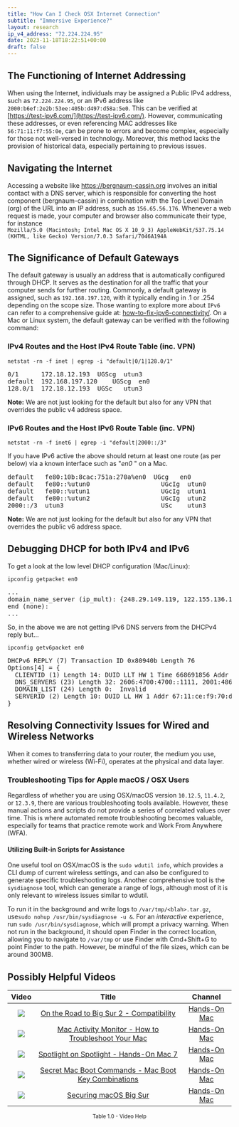 ```yaml
---
title: "How Can I Check OSX Internet Connection"
subtitle: "Immersive Experience?"
layout: research
ip_v4_address: "72.224.224.95"
date: 2023-11-18T18:22:51+00:00
draft: false
---
```


## The Functioning of Internet Addressing

When using the Internet, individuals may be assigned a Public IPv4 address, such as ```72.224.224.95```, or an IPv6 address like ```2000:b6ef:2e2b:53ee:405b:d497:d58a:5e0```. This can be verified at [https://test-ipv6.com/](https://test-ipv6.com/). However, communicating these addresses, or even referencing MAC addresses like ```56:71:11:f7:55:0e```, can be prone to errors and become complex, especially for those not well-versed in technology. Moreover, this method lacks the provision of historical data, especially pertaining to previous issues.
## Navigating the Internet
Accessing a website like https://bergnaum-cassin.org involves an initial contact with a DNS server, which is responsible for converting the host component (bergnaum-cassin) in combination with the Top Level Domain (org) of the URL into an IP address, such as ```156.65.56.176```. Whenever a web request is made, your computer and browser also communicate their type, for instance <br>```Mozilla/5.0 (Macintosh; Intel Mac OS X 10_9_3) AppleWebKit/537.75.14 (KHTML, like Gecko) Version/7.0.3 Safari/7046A194A```
## The Significance of Default Gateways
The default gateway is usually an address that is automatically configured through DHCP. It serves as the destination for all the traffic that your computer sends for further routing. Commonly, a default gateway is assigned, such as ```192.168.197.120```, with it typically ending in .1 or .254 depending on the scope size. Those wanting to explore more about ```IPv6``` can refer to a comprehensive guide at: [how-to-fix-ipv6-connectivity/](/blog/how-to-fix-ipv6-connectivity/). On a Mac or Linux system, the default gateway can be verified with the following command:<br>
### IPv4 Routes and the Host IPv4 Route Table (inc. VPN)
```netstat -rn -f inet | egrep -i "default|0/1|128.0/1"```

<pre>
0/1      172.18.12.193  UGScg  utun3
default  192.168.197.120    UGScg  en0
128.0/1  172.18.12.193  UGSc   utun3</pre>

**Note:** We are not just looking for the default but also for any VPN that overrides the public v4 address space.

### IPv6 Routes and the Host IPv6 Route Table (inc. VPN)
```netstat -rn -f inet6 | egrep -i "default|2000::/3"```

If you have IPv6 active the above should return at least one route (as per below) via a known interface such as "_en0_ " on a Mac. 

<pre>
default   fe80:10b:8cac:751a:270a%en0  UGcg   en0
default   fe80::%utun0                   UGcIg  utun0
default   fe80::%utun1                   UGcIg  utun1
default   fe80::%utun2                   UGcIg  utun2
2000::/3  utun3                          USc    utun3</pre>

**Note:** We are not just looking for the default but also for any VPN that overrides the public v6 address space.
<br>

## Debugging DHCP for both IPv4 and IPv6

To get a look at the low level DHCP configuration (Mac/Linux): 

```ipconfig getpacket en0```

<pre>
...
domain_name_server (ip_mult): {248.29.149.119, 122.155.136.179}
end (none):
...</pre>

So, in the above we are not getting IPv6 DNS servers from the DHCPv4 reply but...

```ipconfig getv6packet en0```

<pre>
DHCPv6 REPLY (7) Transaction ID 0x80940b Length 76
Options[4] = {
  CLIENTID (1) Length 14: DUID LLT HW 1 Time 668691856 Addr 56:71:11:f7:55:0e
  DNS_SERVERS (23) Length 32: 2606:4700:4700::1111, 2001:4860:4860::8844
  DOMAIN_LIST (24) Length 0:  Invalid
  SERVERID (2) Length 10: DUID LL HW 1 Addr 67:11:ce:f9:70:d6
}</pre>




## Resolving Connectivity Issues for Wired and Wireless Networks
When it comes to transferring data to your router, the medium you use, whether wired or wireless (Wi-Fi), operates at the physical and data layer.
### Troubleshooting Tips for Apple macOS / OSX Users
Regardless of whether you are using OSX/macOS version ```10.12.5```, ```11.4.2```, or ```12.3.9```, there are various troubleshooting tools available. However, these manual actions and scripts do not provide a series of correlated values over time. This is where automated remote troubleshooting becomes valuable, especially for teams that practice remote work and Work From Anywhere (WFA).
#### Utilizing Built-in Scripts for Assistance
One useful tool on OSX/macOS is the ```sudo wdutil info```, which provides a CLI dump of current wireless settings, and can also be configured to generate specific troubleshooting logs. Another comprehensive tool is the ```sysdiagnose``` tool, which can generate a range of logs, although most of it is only relevant to wireless issues similar to wdutil.

To run it in the background and write logs to ```/var/tmp/<blah>.tar.gz```, use```sudo nohup /usr/bin/sysdiagnose -u &```. For an *interactive* experience, run ```sudo /usr/bin/sysdiagnose```, which will prompt a privacy warning. When not run in the background, it should open Finder in the correct location, allowing you to navigate to ```/var/tmp``` or use Finder with Cmd+Shift+G to point Finder to the path. However, be mindful of the file sizes, which can be around 300MB.
## Possibly Helpful Videos

<link href="/plugins/lity/css/lity.min.css" rel="stylesheet">
<script src="/plugins/lity/js/lity.min.js"></script>
<div class="table1-start"></div>

|Video | Title | Channel |
| :---: | :---: | :---: |
|<a href="https://www.youtube.com/watch?v=HEbK-Tignuc" data-lity><img src="https://i.ytimg.com/vi/HEbK-Tignuc/default.jpg" class="img-fluid"></a>|<a href="https://www.youtube.com/watch?v=HEbK-Tignuc" data-lity>On the Road to Big Sur 2 - Compatibility</a>|<a target="_blank" href="https://www.youtube.com/channel/UCg43DP8MdHVcl4rFK_delBg" >Hands-On Mac</a>|
|<a href="https://www.youtube.com/watch?v=TWzWd_DiaJ0" data-lity><img src="https://i.ytimg.com/vi/TWzWd_DiaJ0/default.jpg" class="img-fluid"></a>|<a href="https://www.youtube.com/watch?v=TWzWd_DiaJ0" data-lity>Mac Activity Monitor - How to Troubleshoot Your Mac</a>|<a target="_blank" href="https://www.youtube.com/channel/UCg43DP8MdHVcl4rFK_delBg" >Hands-On Mac</a>|
|<a href="https://www.youtube.com/watch?v=RslZ4W1EPqk" data-lity><img src="https://i.ytimg.com/vi/RslZ4W1EPqk/default.jpg" class="img-fluid"></a>|<a href="https://www.youtube.com/watch?v=RslZ4W1EPqk" data-lity>Spotlight on Spotlight - Hands-On Mac 7</a>|<a target="_blank" href="https://www.youtube.com/channel/UCg43DP8MdHVcl4rFK_delBg" >Hands-On Mac</a>|
|<a href="https://www.youtube.com/watch?v=VwNYWAxHCgM" data-lity><img src="https://i.ytimg.com/vi/VwNYWAxHCgM/default.jpg" class="img-fluid"></a>|<a href="https://www.youtube.com/watch?v=VwNYWAxHCgM" data-lity>Secret Mac Boot Commands - Mac Boot Key Combinations</a>|<a target="_blank" href="https://www.youtube.com/channel/UCg43DP8MdHVcl4rFK_delBg" >Hands-On Mac</a>|
|<a href="https://www.youtube.com/watch?v=7KdhJimuhNw" data-lity><img src="https://i.ytimg.com/vi/7KdhJimuhNw/default.jpg" class="img-fluid"></a>|<a href="https://www.youtube.com/watch?v=7KdhJimuhNw" data-lity>Securing macOS Big Sur</a>|<a target="_blank" href="https://www.youtube.com/channel/UCg43DP8MdHVcl4rFK_delBg" >Hands-On Mac</a>|

<center><small>Table 1.0 - Video Help</small></center>
 <br>
<div class="table1-end"></div>
<script type="text/javascript">
(function() {
    $('div.table1-start').nextUntil('div.table1-end', 'table').addClass('table thead-dark table-striped table-responsive rounded').attr('id', 't1');
    $('#t1').find('thead').addClass('thead-dark');
})();
</script>
